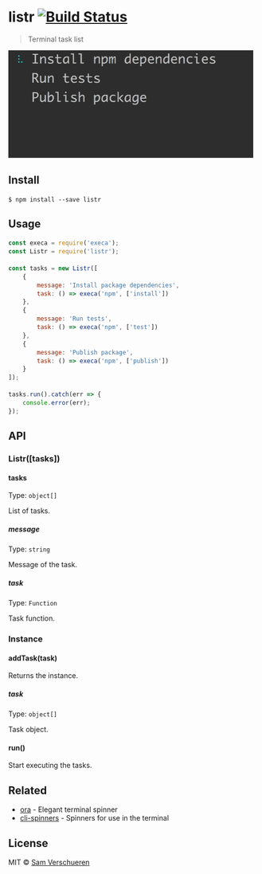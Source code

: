 # listr [![Build Status](https://travis-ci.org/SamVerschueren/listr.svg?branch=master)](https://travis-ci.org/SamVerschueren/listr)

> Terminal task list

<img src="screenshot.gif" width="492">

## Install

```
$ npm install --save listr
```


## Usage

```js
const execa = require('execa');
const Listr = require('listr');

const tasks = new Listr([
	{
		message: 'Install package dependencies',
		task: () => execa('npm', ['install'])
	},
	{
		message: 'Run tests',
		task: () => execa('npm', ['test'])
	},
	{
		message: 'Publish package',
		task: () => execa('npm', ['publish'])
	}
]);

tasks.run().catch(err => {
	console.error(err);
});
```


## API

### Listr([tasks])

#### tasks

Type: `object[]`

List of tasks.

##### message

Type: `string`

Message of the task.

##### task

Type: `Function`

Task function.

### Instance

#### addTask(task)

Returns the instance.

##### task

Type: `object[]`

Task object.

#### run()

Start executing the tasks.


## Related

- [ora](https://github.com/sindresorhus/ora) - Elegant terminal spinner
- [cli-spinners](https://github.com/sindresorhus/cli-spinners) - Spinners for use in the terminal


## License

MIT © [Sam Verschueren](https://github.com/SamVerschueren)
